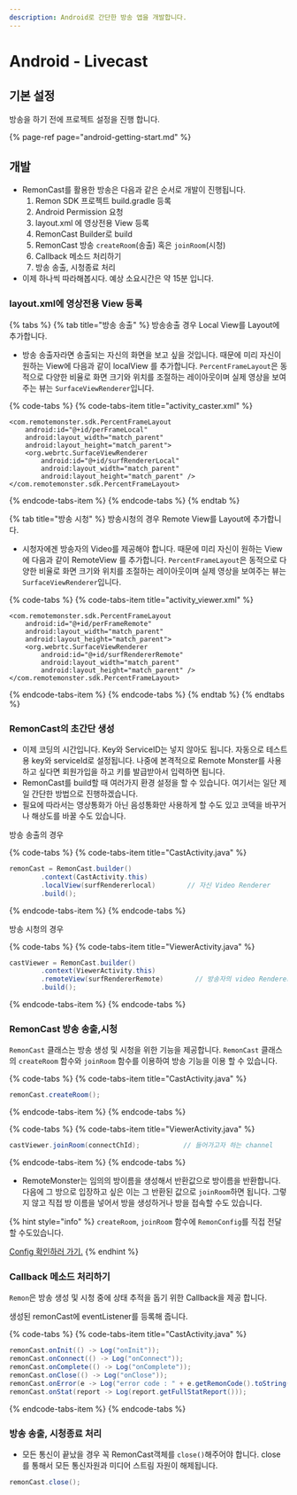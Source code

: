 ```yaml
---
description: Android로 간단한 방송 앱을 개발합니다.
---
```


# Android - Livecast

## 기본 설정

방송을 하기 전에 프로젝트 설정을 진행 합니다.

{% page-ref page="android-getting-start.md" %}

## 개발

* RemonCast를 활용한 방송은 다음과 같은 순서로 개발이 진행됩니다.
  1. Remon SDK 프로젝트 build.gradle 등록
  2. Android Permission 요청
  3. layout.xml 에 영상전용 View 등록
  4. RemonCast Builder로 build
  5. RemonCast 방송 `createRoom`\(송출\) 혹은 `joinRoom`\(시청\)
  6. Callback 메소드 처리하기
  7. 방송 송출,  시청종료 처리
* 이제 하나씩 따라해봅시다. 예상 소요시간은 약 15분 입니다.

### layout.xml에 영상전용 View 등록

{% tabs %}
{% tab title="방송 송출" %}
방송송출 경우 Local View를 Layout에 추가합니다.

* 방송 송출자라면 송출되는 자신의 화면을 보고 싶을 것입니다. 때문에 미리 자신이 원하는 View에 다음과 같이 localView 를 추가합니다. `PercentFrameLayout`은 동적으로 다양한 비율로 화면 크기와 위치를 조절하는 레이아웃이며 실제 영상을 보여주는 뷰는 `SurfaceViewRenderer`입니다.

{% code-tabs %}
{% code-tabs-item title="activity\_caster.xml" %}
```markup
<com.remotemonster.sdk.PercentFrameLayout
    android:id="@+id/perFrameLocal"
    android:layout_width="match_parent"
    android:layout_height="match_parent">
    <org.webrtc.SurfaceViewRenderer
        android:id="@+id/surfRendererLocal"
        android:layout_width="match_parent"
        android:layout_height="match_parent" />
</com.remotemonster.sdk.PercentFrameLayout> 
```
{% endcode-tabs-item %}
{% endcode-tabs %}
{% endtab %}

{% tab title="방송 시청" %}
방송시청의 경우 Remote View를 Layout에 추가합니다.

* 시청자에겐 방송자의 Video를 제공해야 합니다. 때문에 미리 자신이 원하는 View에 다음과 같이 RemoteView 를 추가합니다. `PercentFrameLayout`은 동적으로 다양한 비율로 화면 크기와 위치를 조절하는 레이아웃이며 실제 영상을 보여주는 뷰는 `SurfaceViewRenderer`입니다.

{% code-tabs %}
{% code-tabs-item title="activity\_viewer.xml" %}
```markup
<com.remotemonster.sdk.PercentFrameLayout
    android:id="@+id/perFrameRemote"
    android:layout_width="match_parent"
    android:layout_height="match_parent">
    <org.webrtc.SurfaceViewRenderer
        android:id="@+id/surfRendererRemote"
        android:layout_width="match_parent"
        android:layout_height="match_parent" />
</com.remotemonster.sdk.PercentFrameLayout>
```
{% endcode-tabs-item %}
{% endcode-tabs %}
{% endtab %}
{% endtabs %}



### RemonCast의 초간단 생성

* 이제 코딩의 시간입니다. Key와 ServiceID는 넣지 않아도 됩니다. 자동으로 테스트용 key와 serviceId로 설정됩니다. 나중에 본격적으로 Remote Monster를 사용하고 싶다면 회원가입을 하고 키를 발급받아서 입력하면 됩니다.
* RemonCast를 build할 때 여러가지 환경 설정을 할 수 있습니다. 여기서는 일단 제일 간단한 방법으로 진행하겠습니다.
* 필요에 따라서는 영상통화가 아닌 음성통화만 사용하게 할 수도 있고 코덱을 바꾸거나 해상도를 바꿀 수도 있습니다.

방송 송출의 경우

{% code-tabs %}
{% code-tabs-item title="CastActivity.java" %}
```java
remonCast = RemonCast.builder()
        .context(CastActivity.this)
        .localView(surfRendererlocal)        // 자신 Video Renderer
        .build();
```
{% endcode-tabs-item %}
{% endcode-tabs %}

방송 시청의 경우

{% code-tabs %}
{% code-tabs-item title="ViewerActivity.java" %}
```java
castViewer = RemonCast.builder()
        .context(ViewerActivity.this)
        .remoteView(surfRendererRemote)        // 방송자의 video Renderer
        .build();
```
{% endcode-tabs-item %}
{% endcode-tabs %}

### RemonCast 방송 송출,시청

`RemonCast` 클래스는 방송 생성 및 시청을 위한 기능을 제공합니다. `RemonCast` 클래스의 `createRoom` 함수와 `joinRoom` 함수를 이용하여 방송 기능을 이용 할 수 있습니다. 

{% code-tabs %}
{% code-tabs-item title="CastActivity.java" %}
```java
remonCast.createRoom();       
```
{% endcode-tabs-item %}
{% endcode-tabs %}

{% code-tabs %}
{% code-tabs-item title="ViewerActivity.java" %}
```java
castViewer.joinRoom(connectChId);           // 들어가고자 하는 channel
```
{% endcode-tabs-item %}
{% endcode-tabs %}

*  RemoteMonster는 임의의 방이름을 생성해서 반환값으로 방이름을 반환합니다. 다음에 그 방으로 입장하고 싶은 이는 그 반환된 값으로 `joinRoom`하면 됩니다. 그렇지 않고 직접 방 이름을 넣어서 방을 생성하거나 방을 접속할 수도 있습니다.

{% hint style="info" %}
`createRoom`, `joinRoom` 함수에 `RemonConfig`를 직접 전달 할 수도있습니다.

[Config 확인하러 가기.]()
{% endhint %}

### 

### Callback 메소드 처리하기

`Remon`은 방송 생성 및 시청 중에 상태 추적을 돕기 위한  Callback을 제공 합니다.

생성된 remonCast에 eventListener를 등록해 줍니다.

{% code-tabs %}
{% code-tabs-item title="CastActivity.java" %}
```java
remonCast.onInit(() -> Log("onInit"));
remonCast.onConnect(() -> Log("onConnect"));
remonCast.onComplete(() -> Log("onComplete"));
remonCast.onClose(() -> Log("onClose"));
remonCast.onError(e -> Log("error code : " + e.getRemonCode().toString()));
remonCast.onStat(report -> Log(report.getFullStatReport()));
```
{% endcode-tabs-item %}
{% endcode-tabs %}



### 방송 송출, 시청종료 처리

* 모든 통신이 끝났을 경우 꼭 RemonCast객체를 `close()`해주어야 합니다. close를 통해서 모든 통신자원과 미디어 스트림 자원이 해제됩니다.

```java
remonCast.close();
```


